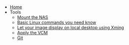 <!-- docs/_sidebar.md -->

* [Home](README.md)
* Tools
  * [Mount the NAS](./Tools/nas_mount.md)
  * [Basic Linux commands you need know](./Tools/linux_commands.md)
  * [Let your image display on local desktop using Xming](./Tools/display_img_on_desktop.md)
  * [Apply the VCM](./Tools/apply_vcm.md)
  * [Git](./Tools/git.md)
